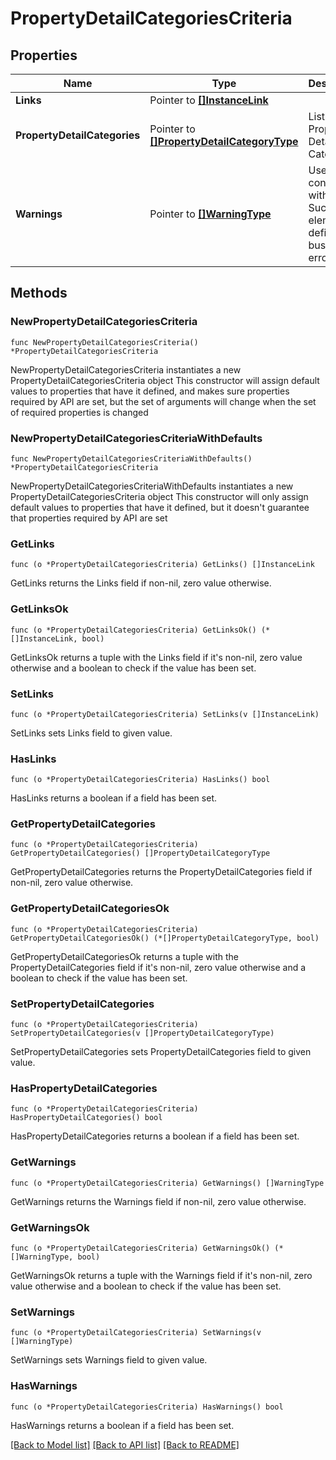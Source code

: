 # PropertyDetailCategoriesCriteria

## Properties

Name | Type | Description | Notes
------------ | ------------- | ------------- | -------------
**Links** | Pointer to [**[]InstanceLink**](InstanceLink.md) |  | [optional] 
**PropertyDetailCategories** | Pointer to [**[]PropertyDetailCategoryType**](PropertyDetailCategoryType.md) | List of Property Detail Categories. | [optional] 
**Warnings** | Pointer to [**[]WarningType**](WarningType.md) | Used in conjunction with the Success element to define a business error. | [optional] 

## Methods

### NewPropertyDetailCategoriesCriteria

`func NewPropertyDetailCategoriesCriteria() *PropertyDetailCategoriesCriteria`

NewPropertyDetailCategoriesCriteria instantiates a new PropertyDetailCategoriesCriteria object
This constructor will assign default values to properties that have it defined,
and makes sure properties required by API are set, but the set of arguments
will change when the set of required properties is changed

### NewPropertyDetailCategoriesCriteriaWithDefaults

`func NewPropertyDetailCategoriesCriteriaWithDefaults() *PropertyDetailCategoriesCriteria`

NewPropertyDetailCategoriesCriteriaWithDefaults instantiates a new PropertyDetailCategoriesCriteria object
This constructor will only assign default values to properties that have it defined,
but it doesn't guarantee that properties required by API are set

### GetLinks

`func (o *PropertyDetailCategoriesCriteria) GetLinks() []InstanceLink`

GetLinks returns the Links field if non-nil, zero value otherwise.

### GetLinksOk

`func (o *PropertyDetailCategoriesCriteria) GetLinksOk() (*[]InstanceLink, bool)`

GetLinksOk returns a tuple with the Links field if it's non-nil, zero value otherwise
and a boolean to check if the value has been set.

### SetLinks

`func (o *PropertyDetailCategoriesCriteria) SetLinks(v []InstanceLink)`

SetLinks sets Links field to given value.

### HasLinks

`func (o *PropertyDetailCategoriesCriteria) HasLinks() bool`

HasLinks returns a boolean if a field has been set.

### GetPropertyDetailCategories

`func (o *PropertyDetailCategoriesCriteria) GetPropertyDetailCategories() []PropertyDetailCategoryType`

GetPropertyDetailCategories returns the PropertyDetailCategories field if non-nil, zero value otherwise.

### GetPropertyDetailCategoriesOk

`func (o *PropertyDetailCategoriesCriteria) GetPropertyDetailCategoriesOk() (*[]PropertyDetailCategoryType, bool)`

GetPropertyDetailCategoriesOk returns a tuple with the PropertyDetailCategories field if it's non-nil, zero value otherwise
and a boolean to check if the value has been set.

### SetPropertyDetailCategories

`func (o *PropertyDetailCategoriesCriteria) SetPropertyDetailCategories(v []PropertyDetailCategoryType)`

SetPropertyDetailCategories sets PropertyDetailCategories field to given value.

### HasPropertyDetailCategories

`func (o *PropertyDetailCategoriesCriteria) HasPropertyDetailCategories() bool`

HasPropertyDetailCategories returns a boolean if a field has been set.

### GetWarnings

`func (o *PropertyDetailCategoriesCriteria) GetWarnings() []WarningType`

GetWarnings returns the Warnings field if non-nil, zero value otherwise.

### GetWarningsOk

`func (o *PropertyDetailCategoriesCriteria) GetWarningsOk() (*[]WarningType, bool)`

GetWarningsOk returns a tuple with the Warnings field if it's non-nil, zero value otherwise
and a boolean to check if the value has been set.

### SetWarnings

`func (o *PropertyDetailCategoriesCriteria) SetWarnings(v []WarningType)`

SetWarnings sets Warnings field to given value.

### HasWarnings

`func (o *PropertyDetailCategoriesCriteria) HasWarnings() bool`

HasWarnings returns a boolean if a field has been set.


[[Back to Model list]](../README.md#documentation-for-models) [[Back to API list]](../README.md#documentation-for-api-endpoints) [[Back to README]](../README.md)


